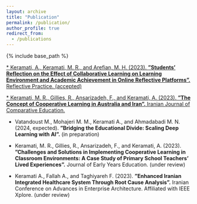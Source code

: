 ```yaml
---
layout: archive
title: "Publication"
permalink: /publication/
author_profile: true
redirect_from:
  - /publications
---
```


{% include base_path %}

[* Keramati, A., Keramati, M. R., and Arefian, M. H. (2023). **”Students’ Reflection on the Effect of Collaborative Learning on Learning Environment and Academic Achievement in Online Reflective Platforms”.** Reflective Practice. (accepted)](http://dx.doi.org/10.1080/14623943.2024.2305868)

[* Keramati, M. R., Gillies, R., Ansarizadeh, F., and Keramati, A. (2023). **”The Concept of Cooperative Learning in Australia and Iran”.** Iranian Journal of Comparative Education.](https://journal.cesir.ir/article_183132.html)

* Vatandoust M., Mohajeri M. M., Keramati A., and Ahmadabadi M. N. (2024, expected). **”Bridging the Educational Divide: Scaling Deep Learning with AI”.** (in preparation)

* Keramati, M. R., Gillies, R., Ansarizadeh, F., and Keramati, A. (2023). **”Challenges and Solutions in Implementing Cooperative Learning in Classroom Environments: A Case Study of Primary School Teachers’ Lived Experiences”.** Journal of Early Years Education. (under review)

* Keramati A., Fallah A., and Taghiyareh F. (2023). **”Enhanced Iranian Integrated Healthcare System Through Root Cause Analysis”.** Iranian Conference on Advances in Enterprise Architecture. Affiliated with IEEE Xplore. (under review)